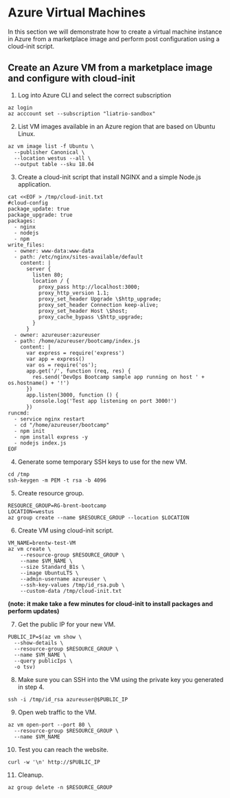 # Azure Virtual Machines

In this section we will demonstrate how to create a virtual machine instance in Azure from a marketplace image and perform post configuration using a cloud-init script.

## Create an Azure VM from a marketplace image and configure with cloud-init

1. Log into Azure CLI and select the correct subscription

```
az login
az acccount set --subscription "liatrio-sandbox"
```

2. List VM images available in an Azure region that are based on Ubuntu Linux.

```
az vm image list -f Ubuntu \
  --publisher Canonical \
  --location westus --all \
  --output table --sku 18.04
```

3. Create a cloud-init script that install NGINX and a simple Node.js application.

```
cat <<EOF > /tmp/cloud-init.txt
#cloud-config
package_update: true
package_upgrade: true
packages:
  - nginx
  - nodejs
  - npm
write_files:
  - owner: www-data:www-data
  - path: /etc/nginx/sites-available/default
    content: |
      server {
        listen 80;
        location / {
          proxy_pass http://localhost:3000;
          proxy_http_version 1.1;
          proxy_set_header Upgrade \$http_upgrade;
          proxy_set_header Connection keep-alive;
          proxy_set_header Host \$host;
          proxy_cache_bypass \$http_upgrade;
        }
      }
  - owner: azureuser:azureuser
  - path: /home/azureuser/bootcamp/index.js
    content: |
      var express = require('express')
      var app = express()
      var os = require('os');
      app.get('/', function (req, res) {
        res.send('DevOps Bootcamp sample app running on host ' + os.hostname() + '!')
      })
      app.listen(3000, function () {
        console.log('Test app listening on port 3000!')
      })
runcmd:
  - service nginx restart
  - cd "/home/azureuser/bootcamp"
  - npm init
  - npm install express -y
  - nodejs index.js
EOF
```

4. Generate some temporary SSH keys to use for the new VM.

```
cd /tmp
ssh-keygen -m PEM -t rsa -b 4096
```

5. Create resource group.

```
RESOURCE_GROUP=RG-brent-bootcamp
LOCATION=westus
az group create --name $RESOURCE_GROUP --location $LOCATION
```

6. Create VM using cloud-init script.

```
VM_NAME=brentw-test-VM
az vm create \
    --resource-group $RESOURCE_GROUP \
    --name $VM_NAME \
    --size Standard_B1s \
    --image UbuntuLTS \
    --admin-username azureuser \
    --ssh-key-values /tmp/id_rsa.pub \
    --custom-data /tmp/cloud-init.txt
```

**(note: it make take a few minutes for cloud-init to install packages and perform updates)**

7. Get the public IP for your new VM.

```
PUBLIC_IP=$(az vm show \
  --show-details \
  --resource-group $RESOURCE_GROUP \
  --name $VM_NAME \
  --query publicIps \
  -o tsv)
```


8. Make sure you can SSH into the VM using the private key you generated in step 4.

```
ssh -i /tmp/id_rsa azureuser@$PUBLIC_IP
```

9. Open web traffic to the VM.

```
az vm open-port --port 80 \
  --resource-group $RESOURCE_GROUP \
  --name $VM_NAME
```

10. Test you can reach the website.

```
curl -w '\n' http://$PUBLIC_IP
```

11. Cleanup.

```
az group delete -n $RESOURCE_GROUP
```
